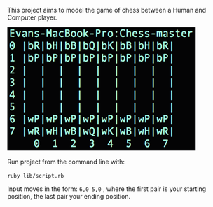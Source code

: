This project aims to model the game of chess between a Human and Computer player.

![ScreenShot](/images/preview.png)

Run project from the command line with:

`ruby lib/script.rb`

Input moves in the form: `6,0 5,0` , where the first pair is your starting position, 
the last pair your ending position.
